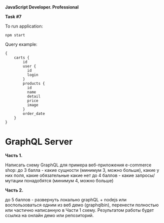 **JavaScript Developer. Professional**

**Task #7**

To run application:
```
npm start
```

Query example:
```
{
    carts {
        id       
        user {      
          id
          login
        }
        products {
          id
          name
          detail
          price      
          image
        }
        order_date
    }
}
```

# GraphQL Server

**Часть 1.**

Написать схему GraphQL для примера веб-приложения e-commerce shop:
до 3 балла - какие сущности (минимум 3, можно больше), какие у них поля, какие обязательные какие нет
до 4 баллов - какие запросы/мутации понадобятся (минимум 4, можно больше)

**Часть 2.**

до 5 баллов - развернуть локально graphQL + nodejs или воспользоваться одним из веб демо (graphqlbin), перенести полностью или частично написанную в Части 1 схему.
Результатом работы будет ссылка на онлайн демо или репозиторий. 